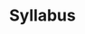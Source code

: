 ---
title: Syllabus
icon: file-pdf-o
index: 999 # end

link: http://jsuwo.github.io/cs3357/lecture-notes/files/cs3357a_fall2014_syllabus.pdf
---